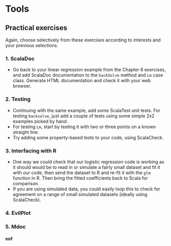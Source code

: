 # Tools

## Practical exercises

Again, choose selectively from these exercises according to interests and your previous selections.

### 1. ScalaDoc

* Go back to your linear regression example from the Chapter 6 exercises, and add ScalaDoc documentation to the `backSolve` method and `Lm` case class. Generate HTML documentation and check it with your web browser.

### 2. Testing

* Continuing with the same example, add some ScalaTest unit tests. For testing `backsolve`, just add a couple of tests using some simple 2x2 examples picked by hand.
* For testing `Lm`, start by testing it with two or three points on a known straight line.
* Try adding some property-based tests to your code, using ScalaCheck.

### 3. Interfacing with R

* One way we could check that our logistic regression code is working as it should would be to read in or simulate a fairly small dataset and fit it with our code, then send the dataset to R and re-fit it with the `glm` function in R. Then bring the fitted coefficients back to Scala for comparison.
* If you are using simulated data, you could easily loop this to check for agreement on a range of small simulated datasets (ideally using ScalaCheck).

### 4. EvilPlot

### 5. Mdoc



#### eof
